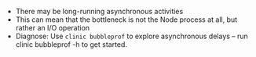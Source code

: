 - There may be long-running asynchronous activities
- This can mean that the bottleneck is not the Node process at all, but rather an I/O operation
- Diagnose: Use <code class='snippet'>clinic bubbleprof</code> to explore asynchronous delays – run clinic bubbleprof -h to get started.
